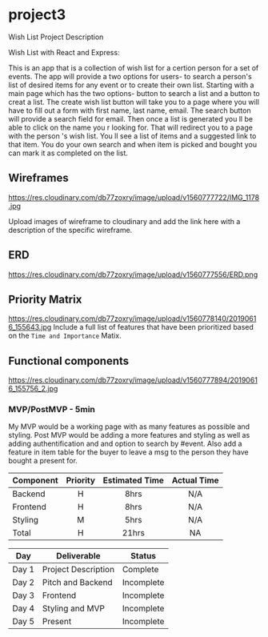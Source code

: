 # project3
Wish List
Project Description


Wish List with React and Express:


This is an app that is a collection of wish list for a certion person for a set of events.
The app will provide a two options for users- to search a person's list of desired items for any event or to create their own list. Starting with a main page which has the two options- button to search a list and a button to creat a list. The create wish list button will take you to a page where you will have to fill out a form with first name, last name, email. The search button will provide a search field for email. Then once a list is generated you ll be able to click on the name you r looking for. That will redirect you to a page with the person 's wish list. You ll see a list of items and a suggested link to that item.   You do your own search and when item is picked and bought you can mark it as completed on the list.


## Wireframes
https://res.cloudinary.com/db77zoxry/image/upload/v1560777722/IMG_1178.jpg

Upload images of wireframe to cloudinary and add the link here with a description of the specific wireframe.

## ERD
https://res.cloudinary.com/db77zoxry/image/upload/v1560777556/ERD.png

## Priority Matrix
https://res.cloudinary.com/db77zoxry/image/upload/v1560778140/20190616_155643.jpg
Include a full list of features that have been prioritized based on the `Time and Importance` Matix. 

## Functional components 

https://res.cloudinary.com/db77zoxry/image/upload/v1560777894/20190616_155756_2.jpg

### MVP/PostMVP - 5min


My MVP would be a working page with as many features as possible and styling.
Post MVP would be adding a more features and styling as well as adding authentification and and option to search by #event.
Also add a feature in item table for the buyer to leave a msg to the person they have bought a present for.

| Component | Priority | Estimated Time | Actual Time |
| --- | :---: |  :---: | :---: |
| Backend | H | 8hrs| N/A |
| Frontend| H | 8hrs| N/A |
| Styling| M | 5hrs| N/A |
| Total | H | 21hrs| NA |


|  Day | Deliverable | Status
|---|---| ---|
|Day 1| Project Description | Complete
|Day 2| Pitch and Backend| Incomplete
|Day 3| Frontend | Incomplete
|Day 4| Styling and MVP| Incomplete
|Day 5| Present  | Incomplete
